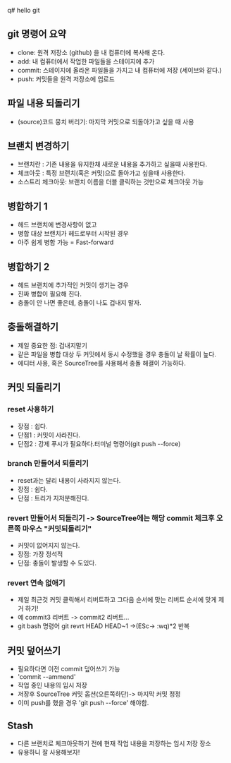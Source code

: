 q# hello git

## git 명령어 요약

- clone: 원격 저장소 (github) 을 내 컴퓨터에 복사해 온다.
- add: 내 컴퓨터에서 작업한 파일들을 스테이지에 추가
- commit: 스테이지에 올라온 파일들을 가지고 내 컴퓨터에 저장 (세이브와 같다.)
- push: 커밋들을 원격 저장소에 업로드

## 파일 내용 되돌리기

- (source)코드 뭉치 버리기: 마지막 커밋으로 되돌아가고 싶을 때 사용

## 브랜치 변경하기
- 브랜치란 : 기존 내용을 유지한채 새로운 내용을 추가하고 싶을때 사용한다.
- 체크아웃 : 특정 브랜치(혹은 커밋)으로 돌아가고 싶을때 사용한다.
- 소스트리 체크아웃: 브랜치 이름을  더블 클릭하는 것만으로 체크아웃 가능

## 병합하기 1
- 헤드 브랜치에 변경사항이 없고
- 병합 대상 브랜치가 헤드로부터 시작된 경우
- 아주 쉽게 병합 가능 = Fast-forward

## 병합하기 2
- 헤드 브랜치에 추가적인 커밋이 생기는 경우
- 진짜 병합이 필요해 진다.
- 충돌이 안 나면 좋은데, 충돌이 나도 겁내지 말자.

## 충돌해결하기
- 제일 중요한 점: 겁내지말기 
- 같은 파일을 병합 대상 두 커밋에서 동시 수정했을 경우 충돌이 날 확률이 높다.
- 에디터 사용, 혹은 SourceTree를 사용해서 충돌 해결이 가능하다.

## 커밋 되돌리기

###  reset 사용하기

- 장점 : 쉽다.
- 단점1 : 커밋이 사라진다. 
- 단점2 : 강제 푸시가 필요하다.터미널 명령어(git push --force)

### branch 만들어서 되돌리기

- reset과는 달리 내용이 사라지지 않는다.
- 장점 : 쉽다.
- 단점 : 트리가 지저분해진다.
### revert 만들어서 되돌리기 -> SourceTree에는 해당 commit 체크후 오른쪽 마우스 "커밋되돌리기"
- 커밋이 없어지지 않는다.
- 장점: 가장 정석적
- 단점: 충돌이 발생할 수 도있다.

### revert 연속 없애기
- 제일 최근것 커밋 클릭해서 리버트하고 그다음 순서에 맞는 리버트 순서에 맞게 제거 하기!
- 예 commit3 리버트 -> commit2 리버트...
- git bash 명령어  git revrt HEAD HEAD~1  ->(ESc-> :wq)*2 반복

## 커밋 덮어쓰기
- 필요하다면 이전 commit 덮어쓰기 가능
- 'commit --ammend'
- 작업 중인 내용의 임시 저장
- 저장후 SourceTree 커밋 옵션(오른쪽하단)-> 마지막 커밋 정정
- 이미 push를 했을 경우 'git push --force' 해야함.

## Stash
- 다른 브랜치로 체크아웃하기 전에 현재 작업 내용을 저장하는 임시 저장 장소
- 유용하니 잘 사용해보자!

